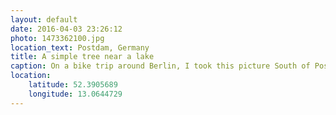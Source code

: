 ```yaml
---
layout: default
date: 2016-04-03 23:26:12
photo: 1473362100.jpg
location_text: Postdam, Germany
title: A simple tree near a lake
caption: On a bike trip around Berlin, I took this picture South of Postdam, another city nearby. That day we drove about 110km!
location:
    latitude: 52.3905689
    longitude: 13.0644729
---
```

